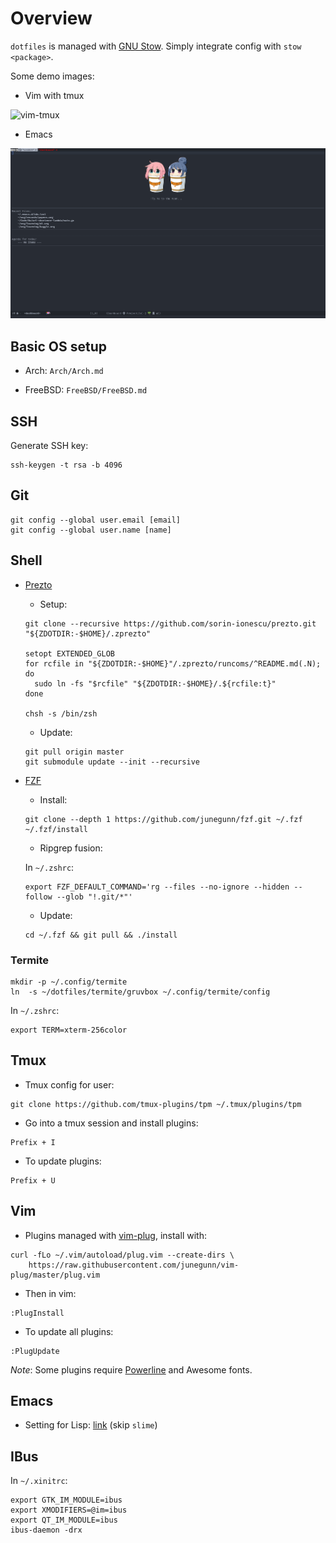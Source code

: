# Overview

`dotfiles` is managed with [GNU Stow](https://www.gnu.org/software/stow/manual/stow.html).
Simply integrate config with `stow <package>`.

Some demo images:

+ Vim with tmux

![vim-tmux](https://i.imgur.com/r7Gcmxe.png)

+ Emacs

![emacs](demo/emacs-03-19-2018.png)


## Basic OS setup

+ Arch: `Arch/Arch.md`

+ FreeBSD: `FreeBSD/FreeBSD.md`


## SSH

Generate SSH key:

```
ssh-keygen -t rsa -b 4096
```


## Git

```
git config --global user.email [email]
git config --global user.name [name]
```


## Shell

* [Prezto](https://github.com/sorin-ionescu/prezto)

    + Setup:

    ```
    git clone --recursive https://github.com/sorin-ionescu/prezto.git "${ZDOTDIR:-$HOME}/.zprezto"

    setopt EXTENDED_GLOB
    for rcfile in "${ZDOTDIR:-$HOME}"/.zprezto/runcoms/^README.md(.N); do
      sudo ln -fs "$rcfile" "${ZDOTDIR:-$HOME}/.${rcfile:t}"
    done

    chsh -s /bin/zsh
    ```

    + Update:

    ```
    git pull origin master
    git submodule update --init --recursive
    ```


* [FZF](https://github.com/junegunn/fzf.git)

    * Install:

    ```
    git clone --depth 1 https://github.com/junegunn/fzf.git ~/.fzf
    ~/.fzf/install
    ```

    * Ripgrep fusion:

    In `~/.zshrc`:

    ```
    export FZF_DEFAULT_COMMAND='rg --files --no-ignore --hidden --follow --glob "!.git/*"'
    ```

    * Update:

    ```
    cd ~/.fzf && git pull && ./install
    ```


### Termite

```
mkdir -p ~/.config/termite
ln  -s ~/dotfiles/termite/gruvbox ~/.config/termite/config
```

In `~/.zshrc`:

```
export TERM=xterm-256color
```


## Tmux

+ Tmux config for user:

```
git clone https://github.com/tmux-plugins/tpm ~/.tmux/plugins/tpm
```

+ Go into a tmux session and install plugins:

```
Prefix + I
```

+ To update plugins:

```
Prefix + U
```


## Vim

+ Plugins managed with [vim-plug](https://github.com/junegunn/vim-plug#installation), install with:

```
curl -fLo ~/.vim/autoload/plug.vim --create-dirs \
    https://raw.githubusercontent.com/junegunn/vim-plug/master/plug.vim
```

+ Then in vim:

```
:PlugInstall
```

+ To update all plugins:

```
:PlugUpdate
```

*Note*: Some plugins require [Powerline](https://github.com/powerline/fonts) and Awesome fonts.


## Emacs

+ Setting for Lisp: [link](http://lisp-lang.org/learn/getting-started/) (skip `slime`)


## IBus

In `~/.xinitrc`:

```
export GTK_IM_MODULE=ibus
export XMODIFIERS=@im=ibus
export QT_IM_MODULE=ibus
ibus-daemon -drx
```
